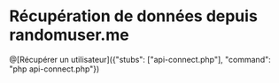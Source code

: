 # Récupération de données depuis randomuser.me

@[Récupérer un utilisateur]({"stubs": ["api-connect.php"], "command": "php api-connect.php"})